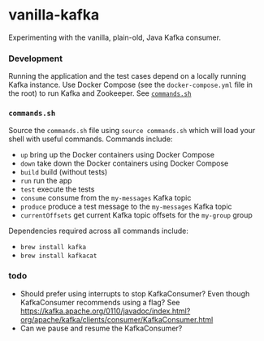# vanilla-kafka

Experimenting with the vanilla, plain-old, Java Kafka consumer.

### Development

Running the application and the test cases depend on a locally running Kafka instance. Use Docker 
Compose (see the `docker-compose.yml` file in the root) to run Kafka and Zookeeper. See [`commands.sh`](#commandssh) 

### `commands.sh`

Source the `commands.sh` file using `source commands.sh` which will load your shell with useful 
commands. Commands include:

  * `up` bring up the Docker containers using Docker Compose
  * `down` take down the Docker containers using Docker Compose
  * `build` build (without tests)
  * `run` run the app
  * `test` execute the tests
  * `consume` consume from the `my-messages` Kafka topic
  * `produce` produce a test message to the `my-messages` Kafka topic 
  * `currentOffsets` get current Kafka topic offsets for the `my-group` group 
  
Dependencies required across all commands include:

  * `brew install kafka`
  * `brew install kafkacat`
  
### todo

  * Should prefer using interrupts to stop KafkaConsumer? Even though KafkaConsumer recommends
    using a flag? See <https://kafka.apache.org/0110/javadoc/index.html?org/apache/kafka/clients/consumer/KafkaConsumer.html>
  * Can we pause and resume the KafkaConsumer?